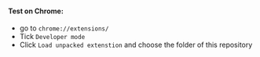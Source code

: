 #### Test on Chrome:
* go to `chrome://extensions/`
* Tick `Developer mode`
* Click `Load unpacked extenstion` and choose the folder of this repository
